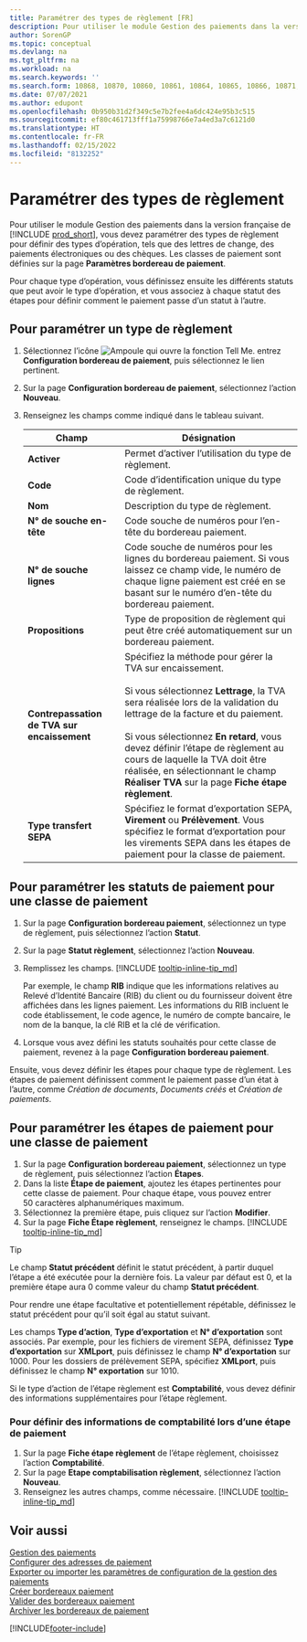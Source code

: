 ```yaml
---
title: Paramétrer des types de règlement [FR]
description: Pour utiliser le module Gestion des paiements dans la version française, vous devez paramétrer des types de règlement pour définir des types d’opération, tels que des lettres de change, des paiements électroniques ou des chèques.
author: SorenGP
ms.topic: conceptual
ms.devlang: na
ms.tgt_pltfrm: na
ms.workload: na
ms.search.keywords: ''
ms.search.form: 10868, 10870, 10860, 10861, 10864, 10865, 10866, 10871, 10872, 10873, 10874, 10877, 10878, 10879, 10869, 10867, 10882, 10880
ms.date: 07/07/2021
ms.author: edupont
ms.openlocfilehash: 0b950b31d2f349c5e7b2fee4a6dc424e95b3c515
ms.sourcegitcommit: ef80c461713fff1a75998766e7a4ed3a7c6121d0
ms.translationtype: HT
ms.contentlocale: fr-FR
ms.lasthandoff: 02/15/2022
ms.locfileid: "8132252"
---
```

# <a name="set-up-payment-classes"></a>Paramétrer des types de règlement

Pour utiliser le module Gestion des paiements dans la version française de [!INCLUDE [prod_short](../../includes/prod_short.md)], vous devez paramétrer des types de règlement pour définir des types d’opération, tels que des lettres de change, des paiements électroniques ou des chèques. Les classes de paiement sont définies sur la page **Paramètres bordereau de paiement**.  

Pour chaque type d’opération, vous définissez ensuite les différents statuts que peut avoir le type d’opération, et vous associez à chaque statut des étapes pour définir comment le paiement passe d’un statut à l’autre.  

## <a name="to-set-up-a-payment-class"></a>Pour paramétrer un type de règlement  

1. Sélectionnez l’icône ![Ampoule qui ouvre la fonction Tell Me.](../../media/ui-search/search_small.png "Dites-moi ce que vous voulez faire") entrez **Configuration bordereau de paiement**, puis sélectionnez le lien pertinent.  
2. Sur la page **Configuration bordereau de paiement**, sélectionnez l’action **Nouveau**.  
3. Renseignez les champs comme indiqué dans le tableau suivant.  

    |Champ|Désignation|  
    |---------------------------------|---------------------------------------|  
    |**Activer**|Permet d’activer l’utilisation du type de règlement.|  
    |**Code**|Code d’identification unique du type de règlement.|  
    |**Nom**|Description du type de règlement.|  
    |**N° de souche en-tête**|Code souche de numéros pour l’en-tête du bordereau paiement.|  
    |**N° de souche lignes**|Code souche de numéros pour les lignes du bordereau paiement. Si vous laissez ce champ vide, le numéro de chaque ligne paiement est créé en se basant sur le numéro d’en-tête du bordereau paiement.|  
    |**Propositions**|Type de proposition de règlement qui peut être créé automatiquement sur un bordereau paiement.|  
    |**Contrepassation de TVA sur encaissement**|Spécifiez la méthode pour gérer la TVA sur encaissement.<br /><br /> Si vous sélectionnez **Lettrage**, la TVA sera réalisée lors de la validation du lettrage de la facture et du paiement.<br /><br /> Si vous sélectionnez **En retard**, vous devez définir l’étape de règlement au cours de laquelle la TVA doit être réalisée, en sélectionnant le champ **Réaliser TVA** sur la page **Fiche étape règlement**.|  
    |**Type transfert SEPA**|Spécifiez le format d’exportation SEPA, **Virement** ou **Prélèvement**. Vous spécifiez le format d’exportation pour les virements SEPA dans les étapes de paiement pour la classe de paiement.|  

## <a name="to-set-up-payment-statuses-for-a-payment-class"></a>Pour paramétrer les statuts de paiement pour une classe de paiement  

1. Sur la page **Configuration bordereau paiement**, sélectionnez un type de règlement, puis sélectionnez l’action **Statut**.  
2. Sur la page **Statut règlement**, sélectionnez l’action **Nouveau**.  
3. Remplissez les champs. [!INCLUDE [tooltip-inline-tip_md](../../includes/tooltip-inline-tip_md.md)]  

    Par exemple, le champ **RIB** indique que les informations relatives au Relevé d’Identité Bancaire (RIB) du client ou du fournisseur doivent être affichées dans les lignes paiement. Les informations du RIB incluent le code établissement, le code agence, le numéro de compte bancaire, le nom de la banque, la clé RIB et la clé de vérification.

4. Lorsque vous avez défini les statuts souhaités pour cette classe de paiement, revenez à la page **Configuration bordereau paiement**.  

Ensuite, vous devez définir les étapes pour chaque type de règlement. Les étapes de paiement définissent comment le paiement passe d’un état à l’autre, comme *Création de documents*, *Documents créés* et *Création de paiements*.  

## <a name="to-set-up-payment-steps-for-a-payment-class"></a>Pour paramétrer les étapes de paiement pour une classe de paiement

1. Sur la page **Configuration bordereau paiement**, sélectionnez un type de règlement, puis sélectionnez l’action **Étapes**.  
2. Dans la liste **Étape de paiement**, ajoutez les étapes pertinentes pour cette classe de paiement. Pour chaque étape, vous pouvez entrer 50 caractères alphanumériques maximum.  
3. Sélectionnez la première étape, puis cliquez sur l’action **Modifier**.  
4. Sur la page **Fiche Étape règlement**, renseignez le champs. [!INCLUDE [tooltip-inline-tip_md](../../includes/tooltip-inline-tip_md.md)]

> [!TIP]
> Le champ **Statut précédent** définit le statut précédent, à partir duquel l’étape a été exécutée pour la dernière fois. La valeur par défaut est 0, et la première étape aura 0 comme valeur du champ **Statut précédent**.
>
> Pour rendre une étape facultative et potentiellement répétable, définissez le statut précédent pour qu’il soit égal au statut suivant.
>
> Les champs **Type d’action**, **Type d’exportation** et **N° d’exportation** sont associés. Par exemple, pour les fichiers de virement SEPA, définissez **Type d’exportation** sur **XMLport**, puis définissez le champ **N° d’exportation** sur 1000. Pour les dossiers de prélèvement SEPA, spécifiez **XMLport**, puis définissez le champ **N° exportation** sur 1010.

Si le type d’action de l’étape règlement est **Comptabilité**, vous devez définir des informations supplémentaires pour l’étape règlement.  

### <a name="to-set-up-ledger-information-for-a-payment-step"></a>Pour définir des informations de comptabilité lors d’une étape de paiement  

1. Sur la page **Fiche étape règlement** de l’étape règlement, choisissez l’action **Comptabilité**.  
2. Sur la page **Etape comptabilisation règlement**, sélectionnez l’action **Nouveau**.  
3. Renseignez les autres champs, comme nécessaire. [!INCLUDE [tooltip-inline-tip_md](../../includes/tooltip-inline-tip_md.md)]

## <a name="see-also"></a>Voir aussi

 [Gestion des paiements](payment-management.md)  
 [Configurer des adresses de paiement](how-to-set-up-payment-addresses.md)  
 [Exporter ou importer les paramètres de configuration de la gestion des paiements](how-to-export-or-import-payment-management-setup-parameters.md)  
 [Créer bordereaux paiement](how-to-create-payment-slips.md)  
 [Valider des bordereaux paiement](how-to-post-payment-slips.md)  
 [Archiver les bordereaux de paiement](how-to-archive-payment-slips.md)

[!INCLUDE[footer-include](../../includes/footer-banner.md)]